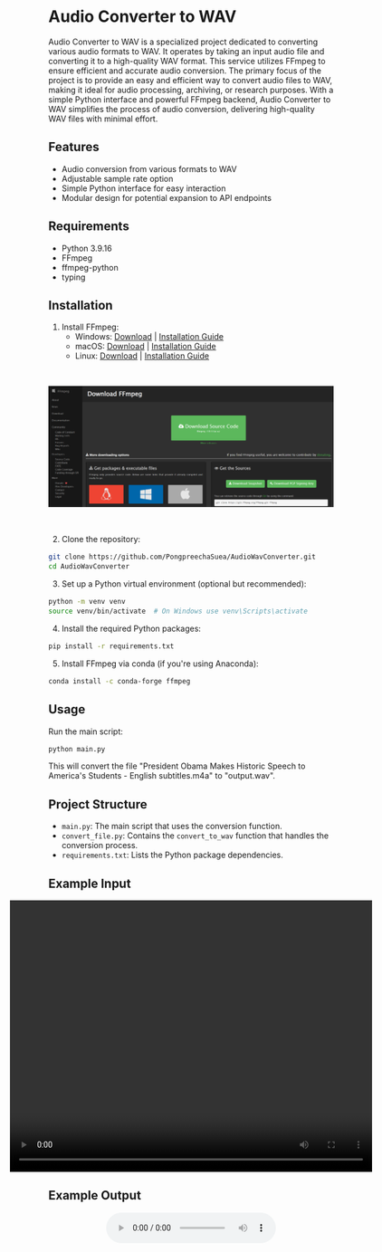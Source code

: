 # Audio Converter to WAV

Audio Converter to WAV is a specialized project dedicated to converting various audio formats to WAV. It operates by taking an input audio file and converting it to a high-quality WAV format. This service utilizes FFmpeg to ensure efficient and accurate audio conversion. The primary focus of the project is to provide an easy and efficient way to convert audio files to WAV, making it ideal for audio processing, archiving, or research purposes. With a simple Python interface and powerful FFmpeg backend, Audio Converter to WAV simplifies the process of audio conversion, delivering high-quality WAV files with minimal effort.

## Features

- Audio conversion from various formats to WAV
- Adjustable sample rate option
- Simple Python interface for easy interaction
- Modular design for potential expansion to API endpoints

## Requirements

- Python 3.9.16
- FFmpeg
- ffmpeg-python
- typing

## Installation

1. Install FFmpeg:
   - Windows: [Download](https://ffmpeg.org/download.html#build-windows) | [Installation Guide](https://www.youtube.com/watch?v=IECI72XEox0)
   - macOS: [Download](https://ffmpeg.org/download.html#build-mac) | [Installation Guide](https://www.youtube.com/watch?v=dJ8y-VlMNAo)
   - Linux: [Download](https://ffmpeg.org/download.html#build-linux) | [Installation Guide](https://www.youtube.com/watch?v=mfTaTmc7Wjo)

<br>


<p align="center">
  <img src="./assets/image2.png" alt="FFmpeg download" width="800"/>
</p>


<br>

2. Clone the repository:
```bash
git clone https://github.com/PongpreechaSuea/AudioWavConverter.git
cd AudioWavConverter
```

3. Set up a Python virtual environment (optional but recommended):
```bash
python -m venv venv
source venv/bin/activate  # On Windows use venv\Scripts\activate
```

4. Install the required Python packages:
```bash
pip install -r requirements.txt
```

5. Install FFmpeg via conda (if you're using Anaconda):
```bash
conda install -c conda-forge ffmpeg
```

## Usage

Run the main script:
```bash
python main.py
```

This will convert the file "President Obama Makes Historic Speech to America's Students  -  English subtitles.m4a" to "output.wav".

## Project Structure

- `main.py`: The main script that uses the conversion function.
- `convert_file.py`: Contains the `convert_to_wav` function that handles the conversion process.
- `requirements.txt`: Lists the Python package dependencies.


## Example Input

<div style="display: flex; justify-content: center; align-items: center;">
  <video width="640" height="480" controls>
    <source src="./assets/President Obama Makes Historic Speech to Americas Students - English subtitles.mp4" type="video/mp4">
  </video>
</div>

## Example Output

<div style="display: flex; justify-content: center; align-items: center;">
  <audio controls>
    <source src="./assets/output.mp3" type="audio/mpeg">
  </audio>
</div>